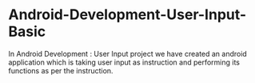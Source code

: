 # Android-Development-User-Input-Basic
In Android Development : User Input project we have created an android application which is taking user input as instruction and performing its functions as per the instruction.
